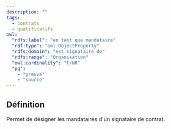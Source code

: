 ```yaml
---
description: ""
tags:
  - contrats
  - qualificatifs
owl:
  "rdfs:label": "en tant que mandataire"
  "rdf:type": "owl:ObjectProperty"
  "rdfs:domain": "est signataire de"
  "rdfs:range": "Organisation"
  "owl:cardinality": "F/NR"
  "pq":
    - "preuve"
    - "source"
---
```


<OntologyTable frontMatter={frontMatter}/>

## Définition

Permet de désigner les mandataires d'un signataire de contrat.

